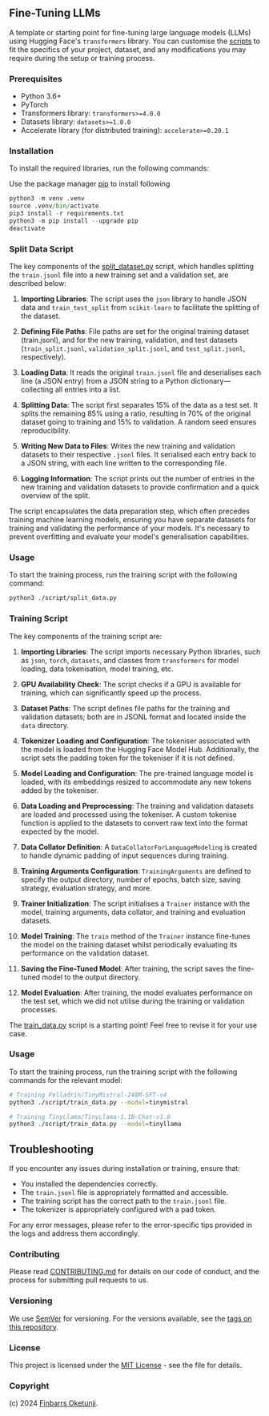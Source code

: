 ## Fine-Tuning LLMs

A template or starting point for fine-tuning large language models (LLMs) using Hugging Face's `transformers` library. You can customise the [scripts](./script/) to fit the specifics of your project, dataset, and any modifications you may require during the setup or training process.

### Prerequisites

- Python 3.6+
- PyTorch
- Transformers library: `transformers>=4.0.0`
- Datasets library: `datasets>=1.0.0`
- Accelerate library (for distributed training): `accelerate>=0.20.1`

### Installation

To install the required libraries, run the following commands:

Use the package manager [pip](https://pip.pypa.io/en/stable/) to install following

```python
python3 -m venv .venv
source .venv/bin/activate
pip3 install -r requirements.txt
python3 -m pip install --upgrade pip
deactivate
```

### Split Data Script

The key components of the [split_dataset.py](./script/split_data.py) script, which handles splitting the `train.jsonl` file into a new training set and a validation set, are described below:

1. **Importing Libraries**: The script uses the `json` library to handle JSON data and `train_test_split` from `scikit-learn` to facilitate the splitting of the dataset.

2. **Defining File Paths**: File paths are set for the original training dataset (train.jsonl), and for the new training, validation, and test datasets (`train_split.jsonl`, `validation_split.jsonl`, and `test_split.jsonl`, respectively).

3. **Loading Data**: It reads the original `train.jsonl` file and deserialises each line (a JSON entry) from a JSON string to a Python dictionary—collecting all entries into a list.

4. **Splitting Data**: The script first separates 15% of the data as a test set. It splits the remaining 85% using a ratio, resulting in 70% of the original dataset going to training and 15% to validation. A random seed ensures reproducibility.

5. **Writing New Data to Files**: Writes the new training and validation datasets to their respective `.jsonl` files. It serialised each entry back to a JSON string, with each line written to the corresponding file.

6. **Logging Information**: The script prints out the number of entries in the new training and validation datasets to provide confirmation and a quick overview of the split.

The script encapsulates the data preparation step, which often precedes training machine learning models, ensuring you have separate datasets for training and validating the performance of your models. It's necessary to prevent overfitting and evaluate your model's generalisation capabilities.

### Usage

To start the training process, run the training script with the following command:

```bash
python3 ./script/split_data.py
```

### Training Script

The key components of the training script are:

1. **Importing Libraries**: The script imports necessary Python libraries, such as `json`, `torch`, `datasets`, and classes from `transformers` for model loading, data tokenisation, model training, etc.

2. **GPU Availability Check**: The script checks if a GPU is available for training, which can significantly speed up the process.

3. **Dataset Paths**: The script defines file paths for the training and validation datasets; both are in JSONL format and located inside the `data` directory.

4. **Tokenizer Loading and Configuration**: The tokeniser associated with the model is loaded from the Hugging Face Model Hub. Additionally, the script sets the padding token for the tokeniser if it is not defined.

5. **Model Loading and Configuration**: The pre-trained language model is loaded, with its embeddings resized to accommodate any new tokens added by the tokeniser.

6. **Data Loading and Preprocessing**: The training and validation datasets are loaded and processed using the tokeniser. A custom tokenise function is applied to the datasets to convert raw text into the format expected by the model.

7. **Data Collator Definition**: A `DataCollatorForLanguageModeling` is created to handle dynamic padding of input sequences during training.

8. **Training Arguments Configuration**: `TrainingArguments` are defined to specify the output directory, number of epochs, batch size, saving strategy, evaluation strategy, and more.

9. **Trainer Initialization**: The script initialises a `Trainer` instance with the model, training arguments, data collator, and training and evaluation datasets.

10. **Model Training**: The `train` method of the `Trainer` instance fine-tunes the model on the training dataset whilst periodically evaluating its performance on the validation dataset.

11. **Saving the Fine-Tuned Model**: After training, the script saves the fine-tuned model to the output directory.

12. **Model Evaluation**: After training, the model evaluates performance on the test set, which we did not utilise during the training or validation processes.

The [train_data.py](./script/train_data.py) script is a starting point! Feel free to revise it for your use case.


### Usage

To start the training process, run the training script with the following commands for the relevant model:

```bash
# Training Felladrin/TinyMistral-248M-SFT-v4
python3 ./script/train_data.py --model=tinymistral

# Training TinyLlama/TinyLlama-1.1B-Chat-v1.0
python3 ./script/train_data.py --model=tinyllama
```

## Troubleshooting

If you encounter any issues during installation or training, ensure that:

- You installed the dependencies correctly.
- The `train.jsonl` file is appropriately formatted and accessible.
- The training script has the correct path to the `train.jsonl` file.
- The tokenizer is appropriately configured with a pad token.

For any error messages, please refer to the error-specific tips provided in the logs and address them accordingly.

### Contributing

Please read [CONTRIBUTING.md](https://gist.github.com/PurpleBooth/b24679402957c63ec426) for details on our code of conduct, and the process for submitting pull requests to us.

### Versioning

We use [SemVer](http://semver.org/) for versioning. For the versions available, see the [tags on this repository](https://github.com/moatsystems/imdb_scrapy/tags).

### License

This project is licensed under the [MIT License](LICENSE) - see the file for details.

### Copyright

(c) 2024 [Finbarrs Oketunji](https://finbarrs.eu).